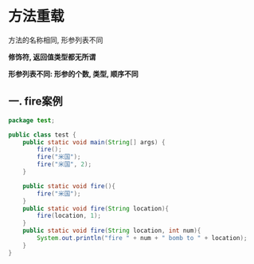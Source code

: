 # 方法重载

方法的名称相同, 形参列表不同

**修饰符, 返回值类型都无所谓**

**形参列表不同: 形参的个数, 类型, 顺序不同**

## 一. fire案例

```java
package test;

public class test {
    public static void main(String[] args) {
        fire();
        fire("米国");
        fire("米国", 2);
    }

    public static void fire(){
        fire("米国");
    }
    public static void fire(String location){
        fire(location, 1);
    }
    public static void fire(String location, int num){
        System.out.println("fire " + num + " bomb to " + location);
    }
}
```

